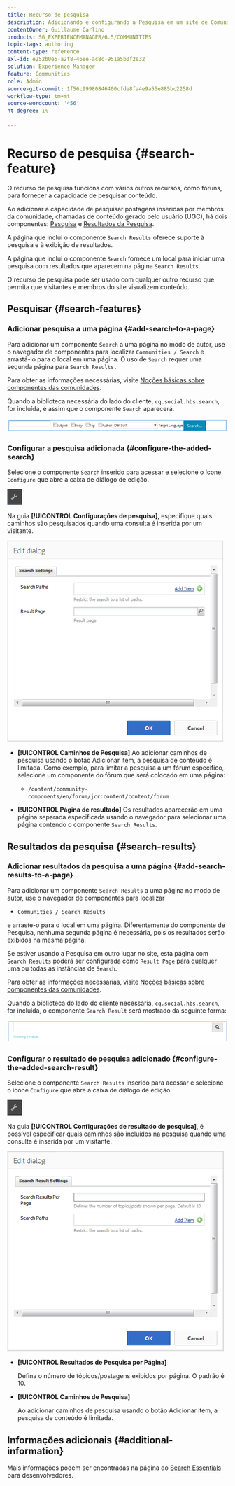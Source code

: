 ```yaml
---
title: Recurso de pesquisa
description: Adicionando e configurando a Pesquisa em um site de Comunidades
contentOwner: Guillaume Carlino
products: SG_EXPERIENCEMANAGER/6.5/COMMUNITIES
topic-tags: authoring
content-type: reference
exl-id: e252b0e5-a2f8-468e-ac8c-951a5b0f2e32
solution: Experience Manager
feature: Communities
role: Admin
source-git-commit: 1f56c99980846400cfde8fa4e9a55e885bc2258d
workflow-type: tm+mt
source-wordcount: '456'
ht-degree: 1%

---
```


# Recurso de pesquisa {#search-feature}

O recurso de pesquisa funciona com vários outros recursos, como fóruns, para fornecer a capacidade de pesquisar conteúdo.

Ao adicionar a capacidade de pesquisar postagens inseridas por membros da comunidade, chamadas de conteúdo gerado pelo usuário (UGC), há dois componentes: [Pesquisa](#search) e [Resultados da Pesquisa](#search-results).

A página que inclui o componente `Search Results` oferece suporte à pesquisa e à exibição de resultados.

A página que inclui o componente `Search` fornece um local para iniciar uma pesquisa com resultados que aparecem na página `Search Results`.

O recurso de pesquisa pode ser usado com qualquer outro recurso que permita que visitantes e membros do site visualizem conteúdo.

## Pesquisar {#search-features}

### Adicionar pesquisa a uma página {#add-search-to-a-page}

Para adicionar um componente `Search` a uma página no modo de autor, use o navegador de componentes para localizar `Communities / Search` e arrastá-lo para o local em uma página. O uso de `Search` requer uma segunda página para `Search Results.`

Para obter as informações necessárias, visite [Noções básicas sobre componentes das comunidades](basics.md).

Quando a biblioteca necessária do lado do cliente, `cq.social.hbs.search`, for incluída, é assim que o componente `Search` aparecerá.

![adicionar-pesquisa](assets/add-search.png)

### Configurar a pesquisa adicionada {#configure-the-added-search}

Selecione o componente `Search` inserido para acessar e selecione o ícone `Configure` que abre a caixa de diálogo de edição.

![configurar](assets/configure-new.png)

Na guia **[!UICONTROL Configurações de pesquisa]**, especifique quais caminhos são pesquisados quando uma consulta é inserida por um visitante.

![configurações-de-pesquisa](assets/search-settings.png)

* **[!UICONTROL Caminhos de Pesquisa]**
Ao adicionar caminhos de pesquisa usando o botão Adicionar item, a pesquisa de conteúdo é limitada. Como exemplo, para limitar a pesquisa a um fórum específico, selecione um componente do fórum que será colocado em uma página:

   * `/content/community-components/en/forum/jcr:content/content/forum`

* **[!UICONTROL Página de resultado]**
Os resultados aparecerão em uma página separada especificada usando o navegador para selecionar uma página contendo o componente `Search Results`.

## Resultados da pesquisa {#search-results}

### Adicionar resultados da pesquisa a uma página {#add-search-results-to-a-page}

Para adicionar um componente `Search Results` a uma página no modo de autor, use o navegador de componentes para localizar

* `Communities / Search Results`

e arraste-o para o local em uma página. Diferentemente do componente de Pesquisa, nenhuma segunda página é necessária, pois os resultados serão exibidos na mesma página.

Se estiver usando a Pesquisa em outro lugar no site, esta página com `Search Results` poderá ser configurada como `Result Page` para qualquer uma ou todas as instâncias de `Search`.

Para obter as informações necessárias, visite [Noções básicas sobre componentes das comunidades](basics.md).

Quando a biblioteca do lado do cliente necessária, `cq.social.hbs.search`, for incluída, o componente `Search Result` será mostrado da seguinte forma:

![resultado-da-pesquisa](assets/search-result1.png)

### Configurar o resultado de pesquisa adicionado {#configure-the-added-search-result}

Selecione o componente `Search Results` inserido para acessar e selecione o ícone `Configure` que abre a caixa de diálogo de edição.

![configurar](assets/configure-new.png)

Na guia **[!UICONTROL Configurações de resultado de pesquisa]**, é possível especificar quais caminhos são incluídos na pesquisa quando uma consulta é inserida por um visitante.

![configurações-resultado-pesquisa](assets/search-result-settings.png)

* **[!UICONTROL Resultados de Pesquisa por Página]**

  Defina o número de tópicos/postagens exibidos por página. O padrão é 10.

* **[!UICONTROL Caminhos de Pesquisa]**

  Ao adicionar caminhos de pesquisa usando o botão Adicionar item, a pesquisa de conteúdo é limitada.

## Informações adicionais {#additional-information}

Mais informações podem ser encontradas na página do [Search Essentials](search-implementation.md) para desenvolvedores.
